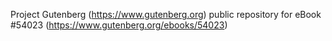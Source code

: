 Project Gutenberg (https://www.gutenberg.org) public repository for
eBook #54023 (https://www.gutenberg.org/ebooks/54023)
